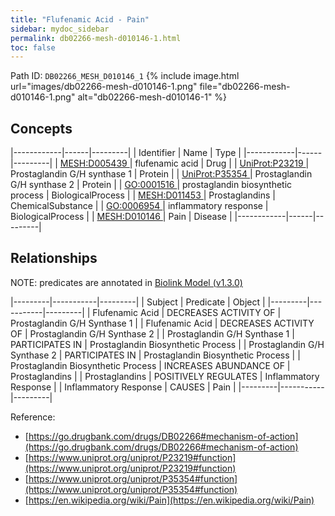 ```yaml
---
title: "Flufenamic Acid - Pain"
sidebar: mydoc_sidebar
permalink: db02266-mesh-d010146-1.html
toc: false 
---
```



Path ID: `DB02266_MESH_D010146_1`
{% include image.html url="images/db02266-mesh-d010146-1.png" file="db02266-mesh-d010146-1.png" alt="db02266-mesh-d010146-1" %}

## Concepts

|------------|------|---------|
| Identifier | Name | Type    |
|------------|------|---------|
| <a href="https://identifiers.org/MESH:D005439">MESH:D005439 </a> | flufenamic acid | Drug |
| <a href="https://identifiers.org/UniProt:P23219">UniProt:P23219 </a> | Prostaglandin G/H synthase 1 | Protein |
| <a href="https://identifiers.org/UniProt:P35354">UniProt:P35354 </a> | Prostaglandin G/H synthase 2 | Protein |
| <a href="https://identifiers.org/GO:0001516">GO:0001516 </a> | prostaglandin biosynthetic process | BiologicalProcess |
| <a href="https://identifiers.org/MESH:D011453">MESH:D011453 </a> | Prostaglandins | ChemicalSubstance |
| <a href="https://identifiers.org/GO:0006954">GO:0006954 </a> | inflammatory response | BiologicalProcess |
| <a href="https://identifiers.org/MESH:D010146">MESH:D010146 </a> | Pain | Disease |
|------------|------|---------|

## Relationships


NOTE: predicates are annotated in <a href="https://github.com/biolink/biolink-model/releases/tag/v1.3.0">Biolink Model (v1.3.0)</a>

|---------|-----------|---------|
| Subject | Predicate | Object  |
|---------|-----------|---------|
| Flufenamic Acid | DECREASES ACTIVITY OF | Prostaglandin G/H Synthase 1 |
| Flufenamic Acid | DECREASES ACTIVITY OF | Prostaglandin G/H Synthase 2 |
| Prostaglandin G/H Synthase 1 | PARTICIPATES IN | Prostaglandin Biosynthetic Process |
| Prostaglandin G/H Synthase 2 | PARTICIPATES IN | Prostaglandin Biosynthetic Process |
| Prostaglandin Biosynthetic Process | INCREASES ABUNDANCE OF | Prostaglandins |
| Prostaglandins | POSITIVELY REGULATES | Inflammatory Response |
| Inflammatory Response | CAUSES | Pain |
|---------|-----------|---------|

Reference: 
  - [https://go.drugbank.com/drugs/DB02266#mechanism-of-action](https://go.drugbank.com/drugs/DB02266#mechanism-of-action)
  - [https://www.uniprot.org/uniprot/P23219#function](https://www.uniprot.org/uniprot/P23219#function)
  - [https://www.uniprot.org/uniprot/P35354#function](https://www.uniprot.org/uniprot/P35354#function)
  - [https://en.wikipedia.org/wiki/Pain](https://en.wikipedia.org/wiki/Pain)
